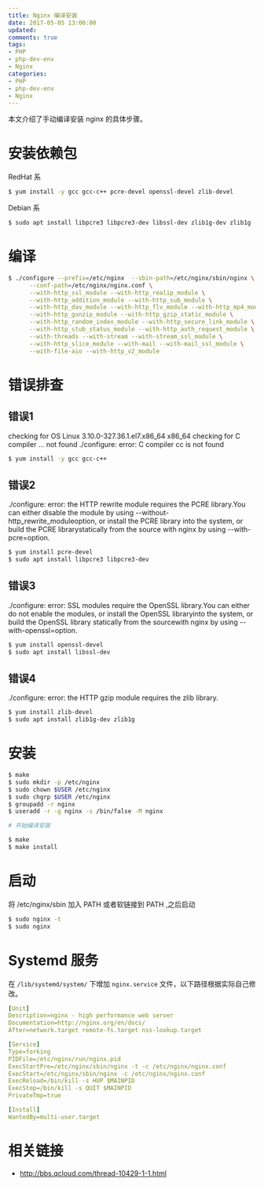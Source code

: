 ```yaml
---
title: Nginx 编译安装
date: 2017-05-05 13:00:00
updated:
comments: true
tags:
- PHP
- php-dev-env
- Nginx
categories:
- PHP
- php-dev-env
- Nginx
---
```


本文介绍了手动编译安装 nginx 的具体步骤。

<!--more-->

# 安装依赖包

RedHat 系

```bash
$ yum install -y gcc gcc-c++ pcre-devel openssl-devel zlib-devel
```

Debian 系

```bash
$ sudo apt install libpcre3 libpcre3-dev libssl-dev zlib1g-dev zlib1g
```

# 编译

```bash
$ ./configure --prefix=/etc/nginx  --sbin-path=/etc/nginx/sbin/nginx \
      --conf-path=/etc/nginx/nginx.conf \
      --with-http_ssl_module --with-http_realip_module \
      --with-http_addition_module --with-http_sub_module \
      --with-http_dav_module --with-http_flv_module --with-http_mp4_module \
      --with-http_gunzip_module --with-http_gzip_static_module \
      --with-http_random_index_module --with-http_secure_link_module \
      --with-http_stub_status_module --with-http_auth_request_module \
      --with-threads --with-stream --with-stream_ssl_module \
      --with-http_slice_module --with-mail --with-mail_ssl_module \
      --with-file-aio --with-http_v2_module
```

# 错误排查

## 错误1

checking for OS
Linux 3.10.0-327.36.1.el7.x86_64 x86_64
checking for C compiler ... not found
./configure: error: C compiler cc is not found

```bash
$ yum install -y gcc gcc-c++
```

## 错误2

./configure: error: the HTTP rewrite module requires the PCRE library.You can either disable the module by using --without-http_rewrite_moduleoption, or install the PCRE library into the system, or build the PCRE librarystatically from the source with nginx by using --with-pcre=option.

```bash
$ yum install pcre-devel
$ sudo apt install libpcre3 libpcre3-dev
```

## 错误3

./configure: error: SSL modules require the OpenSSL library.You can either do not enable the modules, or install the OpenSSL libraryinto the system, or build the OpenSSL library statically from the sourcewith nginx by using --with-openssl=option.

```bash
$ yum install openssl-devel
$ sudo apt install libssl-dev
```

## 错误4

./configure: error: the HTTP gzip module requires the zlib library.

```bash
$ yum install zlib-devel
$ sudo apt install zlib1g-dev zlib1g
```

# 安装

```bash
$ make
$ sudo mkdir -p /etc/nginx
$ sudo chown $USER /etc/nginx
$ sudo chgrp $USER /etc/nginx
$ groupadd -r nginx
$ useradd -r -g nginx -s /bin/false -M nginx

# 开始编译安装

$ make
$ make install
```

# 启动

将 /etc/nginx/sbin 加入 PATH 或者软链接到 PATH ,之后启动

```bash
$ sudo nginx -t
$ sudo nginx
```

# Systemd 服务

在 `/lib/systemd/system/` 下增加 `nginx.service` 文件，以下路径根据实际自己修改。

```yaml
[Unit]
Description=nginx - high performance web server
Documentation=http://nginx.org/en/docs/
After=network.target remote-fs.target nss-lookup.target

[Service]
Type=forking
PIDFile=/etc/nginx/run/nginx.pid
ExecStartPre=/etc/nginx/sbin/nginx -t -c /etc/nginx/nginx.conf
ExecStart=/etc/nginx/sbin/nginx -c /etc/nginx/nginx.conf
ExecReload=/bin/kill -s HUP $MAINPID
ExecStop=/bin/kill -s QUIT $MAINPID
PrivateTmp=true

[Install]
WantedBy=multi-user.target
```

# 相关链接

* http://bbs.qcloud.com/thread-10429-1-1.html
